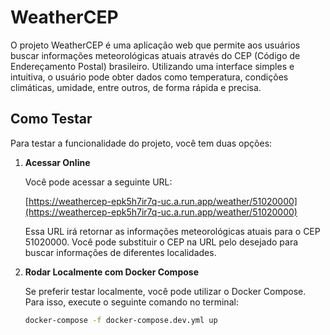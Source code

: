# WeatherCEP

O projeto WeatherCEP é uma aplicação web que permite aos usuários buscar informações meteorológicas atuais através do CEP (Código de Endereçamento Postal) brasileiro. Utilizando uma interface simples e intuitiva, o usuário pode obter dados como temperatura, condições climáticas, umidade, entre outros, de forma rápida e precisa.

## Como Testar

Para testar a funcionalidade do projeto, você tem duas opções:

1. **Acessar Online**

   Você pode acessar a seguinte URL:

   [https://weathercep-epk5h7ir7q-uc.a.run.app/weather/51020000](https://weathercep-epk5h7ir7q-uc.a.run.app/weather/51020000)

   Essa URL irá retornar as informações meteorológicas atuais para o CEP 51020000. Você pode substituir o CEP na URL pelo desejado para buscar informações de diferentes localidades.

2. **Rodar Localmente com Docker Compose**

   Se preferir testar localmente, você pode utilizar o Docker Compose. Para isso, execute o seguinte comando no terminal:

   ```sh
   docker-compose -f docker-compose.dev.yml up